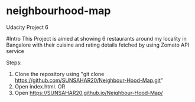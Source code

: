 # neighbourhood-map
Udacity Project 6

#Intro
 This Project is aimed at showing 6 restaurants around my locality in Bangalore with their cuisine and rating details fetched by using Zomato API service

Steps:
1. Clone the repository using "git clone https://github.com/SUNSAHAR20/Neighbour-Hood-Map.git"
2. Open index.html.
	OR
1. Open https://SUNSAHAR20.github.io/Neighbour-Hood-Map/
